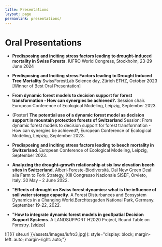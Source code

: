 ```yaml
---
title: Presentations
layout: page
permanlink: presentations/
---
```

# Oral Presentations

* **Predisposing and inciting stress factors leading to drought-induced mortality in Swiss Forests**. IUFRO World Congress, Stockholm, 23-29 June 2024 

   
* **Predisposing and Inciting stress Factors leading to Drought Induced Tree Mortality** SwissForestLab Science day, Zürich ETHZ, October 2023 [Winner of Best Oral Presentation]
   

* **From dynamic forest models to decision support for forest transformation - How can synergies be achieved?.** Session chair. European Conference of Ecological Modeling, Leipzig, September 2023.

* (Poster) **The potential use of a dynamic forest model as decision support in mountain protection forests of Switzerland** Session: From dynamic forest models to decision support for forest transformation - How can synergies be achieved?, European Conference of Ecological Modeling, Leipzig, September 2023.

* **Predisposing and inciting stress factors leading to beech mortality in Switzerland**. European Conference of Ecological Modeling, Leipzig, September 2023.


* **Analyzing the drought–growth relationship at six low elevation beech sites in Switzerland**. Alberi-Foreste-Biodiversità. Dal New Green Deal alla Farm to Fork Strategy, XIII Congresso Nazionale SISEF, Orvieto, Italy. 30 May - 2 June 2022.

* **"Effects of drought on Swiss forest dynamics: what is the influence of soil water storage capacity**. A Forest Disturbances and Ecosystem Dynamics in a Changing World.Berchtesgaden National Park, Germany.  September 19-22, 2022. 

* **"How to integrate dynamic forest models in geoSpatial Decision Support Systems**. A LANDSUPPORT H2020 Project, Round Table on Forestry. 
[[video](https://www.youtube.com/watch?v=ooumC05SNto)]


![]({{ site.url }}/assets/images/iufro3.jpg){: style="display: block;     margin-left: auto;     margin-right: auto;"}